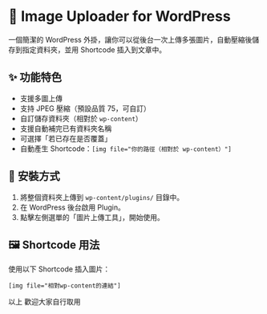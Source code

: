 # 📸 Image Uploader for WordPress

一個簡潔的 WordPress 外掛，讓你可以從後台一次上傳多張圖片，自動壓縮後儲存到指定資料夾，並用 Shortcode 插入到文章中。

## ✨ 功能特色

- 支援多圖上傳
- 支持 JPEG 壓縮（預設品質 75，可自訂）
- 自訂儲存資料夾（相對於 `wp-content`）
- 支援自動補完已有資料夾名稱
- 可選擇「若已存在是否覆蓋」
- 自動產生 Shortcode：`[img file="你的路徑（相對於 wp-content）"]`

## 🔧 安裝方式

1. 將整個資料夾上傳到 `wp-content/plugins/` 目錄中。
2. 在 WordPress 後台啟用 Plugin。
3. 點擊左側選單的「圖片上傳工具」，開始使用。

## 🖼️ Shortcode 用法


使用以下 Shortcode 插入圖片：
```
[img file="相對wp-content的連結"]
```
以上
歡迎大家自行取用

